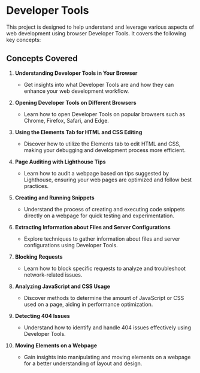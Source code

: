 # Developer Tools

This project is designed to help understand and leverage various aspects of web development using browser Developer Tools. It covers the following key concepts:

## Concepts Covered

1. **Understanding Developer Tools in Your Browser**
   - Get insights into what Developer Tools are and how they can enhance your web development workflow.

2. **Opening Developer Tools on Different Browsers**
   - Learn how to open Developer Tools on popular browsers such as Chrome, Firefox, Safari, and Edge.

3. **Using the Elements Tab for HTML and CSS Editing**
   - Discover how to utilize the Elements tab to edit HTML and CSS, making your debugging and development process more efficient.

4. **Page Auditing with Lighthouse Tips**
   - Learn how to audit a webpage based on tips suggested by Lighthouse, ensuring your web pages are optimized and follow best practices.

5. **Creating and Running Snippets**
   - Understand the process of creating and executing code snippets directly on a webpage for quick testing and experimentation.

6. **Extracting Information about Files and Server Configurations**
   - Explore techniques to gather information about files and server configurations using Developer Tools.

7. **Blocking Requests**
   - Learn how to block specific requests to analyze and troubleshoot network-related issues.

8. **Analyzing JavaScript and CSS Usage**
   - Discover methods to determine the amount of JavaScript or CSS used on a page, aiding in performance optimization.

9. **Detecting 404 Issues**
   - Understand how to identify and handle 404 issues effectively using Developer Tools.

10. **Moving Elements on a Webpage**
    - Gain insights into manipulating and moving elements on a webpage for a better understanding of layout and design.


